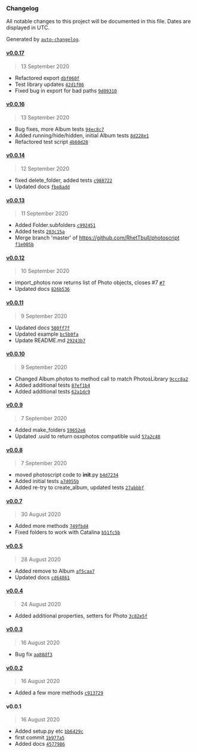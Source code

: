 ### Changelog

All notable changes to this project will be documented in this file. Dates are displayed in UTC.

Generated by [`auto-changelog`](https://github.com/CookPete/auto-changelog).

#### [v0.0.17](https://github.com/RhetTbull/PhotoScript/compare/v0.0.16...v0.0.17)

> 13 September 2020

- Refactored export [`dbf060f`](https://github.com/RhetTbull/PhotoScript/commit/dbf060f5c7a2eee4493ff3db75e50eec73fbc18c)
- Test library updates [`42d1f06`](https://github.com/RhetTbull/PhotoScript/commit/42d1f067daedd2f3d82feb31674292cea7a85da4)
- Fixed bug in export for bad paths [`9d09310`](https://github.com/RhetTbull/PhotoScript/commit/9d09310ba8a70740261beaa600d030721fa4408b)

#### [v0.0.16](https://github.com/RhetTbull/PhotoScript/compare/v0.0.14...v0.0.16)

> 13 September 2020

- Bug fixes, more Album tests [`94ec8c7`](https://github.com/RhetTbull/PhotoScript/commit/94ec8c796da43949d39648b671339f739d8ba54f)
- Added running/hide/hidden, initial Album tests [`8d228e1`](https://github.com/RhetTbull/PhotoScript/commit/8d228e195dcb1eb5225d0bdfdb680d40c8751407)
- Refactored test script [`4b60d28`](https://github.com/RhetTbull/PhotoScript/commit/4b60d28b477e48279d4af8e95129f3749c0b62b4)

#### [v0.0.14](https://github.com/RhetTbull/PhotoScript/compare/v0.0.13...v0.0.14)

> 12 September 2020

- fixed delete_folder, added tests [`c988722`](https://github.com/RhetTbull/PhotoScript/commit/c988722d2ec2a2f7cd01c714d7e25aa237a837b4)
- Updated docs [`fbe8add`](https://github.com/RhetTbull/PhotoScript/commit/fbe8add6412711e805d47091fcbe15544cc566f7)

#### [v0.0.13](https://github.com/RhetTbull/PhotoScript/compare/v0.0.12...v0.0.13)

> 11 September 2020

- Added Folder.subfolders [`c992451`](https://github.com/RhetTbull/PhotoScript/commit/c992451e2ea2901288671935a14d10e02eda61cb)
- Added tests [`203c15a`](https://github.com/RhetTbull/PhotoScript/commit/203c15adefcd5d8d76a087f5d4b53b9e0246ad9d)
- Merge branch 'master' of https://github.com/RhetTbull/photoscript [`f1e005b`](https://github.com/RhetTbull/PhotoScript/commit/f1e005b37c11dedbbd8ece0de775faebed6b1626)

#### [v0.0.12](https://github.com/RhetTbull/PhotoScript/compare/v0.0.11...v0.0.12)

> 10 September 2020

- import_photos now returns list of Photo objects, closes #7 [`#7`](https://github.com/RhetTbull/PhotoScript/issues/7)
- Updated docs [`826b536`](https://github.com/RhetTbull/PhotoScript/commit/826b536b01de14fef8c0b42b1e07d5e7dbb18e8f)

#### [v0.0.11](https://github.com/RhetTbull/PhotoScript/compare/v0.0.10...v0.0.11)

> 9 September 2020

- Updated docs [`500ff7f`](https://github.com/RhetTbull/PhotoScript/commit/500ff7fcdad2051cc4ff6134c1185155869154c0)
- Updated example [`bc5b0fa`](https://github.com/RhetTbull/PhotoScript/commit/bc5b0fa30db246b2ede80ca40a0a1ee3516f6ba4)
- Update README.md [`29243b7`](https://github.com/RhetTbull/PhotoScript/commit/29243b70c0f6fba043b4f10f44500b6c53c594a7)

#### [v0.0.10](https://github.com/RhetTbull/PhotoScript/compare/v0.0.9...v0.0.10)

> 9 September 2020

- Changed Album.photos to method call to match PhotosLibrary [`9ccc8a2`](https://github.com/RhetTbull/PhotoScript/commit/9ccc8a2570d1080f8321ac87b7d9e3692618939a)
- Added additional tests [`87ef1b4`](https://github.com/RhetTbull/PhotoScript/commit/87ef1b45a9c58dbfa0a11d6f8842d691c151a4a9)
- Added additional tests [`62a1dc9`](https://github.com/RhetTbull/PhotoScript/commit/62a1dc91791735a6746a301f38fd26e0295b061a)

#### [v0.0.9](https://github.com/RhetTbull/PhotoScript/compare/v0.0.8...v0.0.9)

> 7 September 2020

- Added make_folders [`59652e6`](https://github.com/RhetTbull/PhotoScript/commit/59652e6e1f66290c0a65659056468a0dd09eb55b)
- Updated .uuid to return osxphotos compatible uuid [`57a2c48`](https://github.com/RhetTbull/PhotoScript/commit/57a2c4826b9788d322bc96ee943d64ab66fd9b87)

#### [v0.0.8](https://github.com/RhetTbull/PhotoScript/compare/v0.0.7...v0.0.8)

> 7 September 2020

- moved photoscript code to __init__.py [`b4d7234`](https://github.com/RhetTbull/PhotoScript/commit/b4d72347855d012d08ca98503d26770aef8bf3f1)
- Added initial tests [`a7d055b`](https://github.com/RhetTbull/PhotoScript/commit/a7d055b85e3b9b71b91892c998e4b88218de655d)
- Added re-try to create_album, updated tests [`27abbbf`](https://github.com/RhetTbull/PhotoScript/commit/27abbbf70a33cc46b4e08af3ba863c8406f968e2)

#### [v0.0.7](https://github.com/RhetTbull/PhotoScript/compare/v0.0.5...v0.0.7)

> 30 August 2020

- Added more methods [`749fbd4`](https://github.com/RhetTbull/PhotoScript/commit/749fbd4c8feb24bd6bed605c498522f5184f6cbc)
- Fixed folders to work with Catalina [`b51fc5b`](https://github.com/RhetTbull/PhotoScript/commit/b51fc5ba7c133bedaa5a26df7b41dd50c4a3a992)

#### [v0.0.5](https://github.com/RhetTbull/PhotoScript/compare/v0.0.4...v0.0.5)

> 28 August 2020

- Added remove to Album [`af5caa7`](https://github.com/RhetTbull/PhotoScript/commit/af5caa7332e82734e4fd395ee0f92e945bb06a8d)
- Updated docs [`cd64861`](https://github.com/RhetTbull/PhotoScript/commit/cd648611ba456e2c73d87542ba6719e691ed3504)

#### [v0.0.4](https://github.com/RhetTbull/PhotoScript/compare/v0.0.3...v0.0.4)

> 24 August 2020

- Added additional properties, setters for Photo [`3c82e5f`](https://github.com/RhetTbull/PhotoScript/commit/3c82e5f50dd9aca41747374eceaef790d493a38f)

#### [v0.0.3](https://github.com/RhetTbull/PhotoScript/compare/v0.0.2...v0.0.3)

> 16 August 2020

- Bug fix [`aa88df3`](https://github.com/RhetTbull/PhotoScript/commit/aa88df3f6df4b2f75c4c816e09bbd68b39b26e28)

#### [v0.0.2](https://github.com/RhetTbull/PhotoScript/compare/v0.0.1...v0.0.2)

> 16 August 2020

- Added a few more methods [`c913729`](https://github.com/RhetTbull/PhotoScript/commit/c913729682e83f2693d9a8f650dc81a3158dbdd8)

#### v0.0.1

> 16 August 2020

- Added setup.py etc [`bb6429c`](https://github.com/RhetTbull/PhotoScript/commit/bb6429c01c2caae57f64219bda47648d646559e4)
- first commit [`1b977a5`](https://github.com/RhetTbull/PhotoScript/commit/1b977a50f66c8b4b856da2dc3baa08272039f9ff)
- Added docs [`4577986`](https://github.com/RhetTbull/PhotoScript/commit/4577986dedd5a2a4bbdb1c11aa45639c6395de98)
